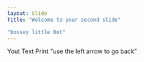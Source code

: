 ```yaml
---
layout: Slide
Title: "Welcome to your second slide"

"bossey little Bot"
---
```


Yout Text
Print "use the left arrow to go back"
